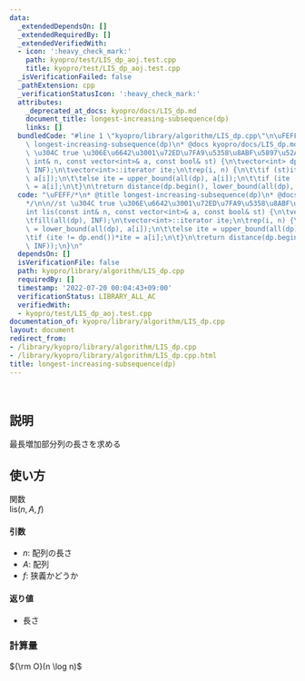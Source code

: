 ```yaml
---
data:
  _extendedDependsOn: []
  _extendedRequiredBy: []
  _extendedVerifiedWith:
  - icon: ':heavy_check_mark:'
    path: kyopro/test/LIS_dp_aoj.test.cpp
    title: kyopro/test/LIS_dp_aoj.test.cpp
  _isVerificationFailed: false
  _pathExtension: cpp
  _verificationStatusIcon: ':heavy_check_mark:'
  attributes:
    _deprecated_at_docs: kyopro/docs/LIS_dp.md
    document_title: longest-increasing-subsequence(dp)
    links: []
  bundledCode: "#line 1 \"kyopro/library/algorithm/LIS_dp.cpp\"\n\uFEFF/*\n* @title\
    \ longest-increasing-subsequence(dp)\n* @docs kyopro/docs/LIS_dp.md\n*/\n\n//st\
    \ \u304C true \u306E\u6642\u3001\u72ED\u7FA9\u5358\u8ABF\u5897\u52A0\nint lis(const\
    \ int& n, const vector<int>& a, const bool& st) {\n\tvector<int> dp(n);\n\tfill(all(dp),\
    \ INF);\n\tvector<int>::iterator ite;\n\trep(i, n) {\n\t\tif (st)ite = lower_bound(all(dp),\
    \ a[i]);\n\t\telse ite = upper_bound(all(dp), a[i]);\n\t\tif (ite != dp.end())*ite\
    \ = a[i];\n\t}\n\treturn distance(dp.begin(), lower_bound(all(dp), INF));\n}\n"
  code: "\uFEFF/*\n* @title longest-increasing-subsequence(dp)\n* @docs kyopro/docs/LIS_dp.md\n\
    */\n\n//st \u304C true \u306E\u6642\u3001\u72ED\u7FA9\u5358\u8ABF\u5897\u52A0\n\
    int lis(const int& n, const vector<int>& a, const bool& st) {\n\tvector<int> dp(n);\n\
    \tfill(all(dp), INF);\n\tvector<int>::iterator ite;\n\trep(i, n) {\n\t\tif (st)ite\
    \ = lower_bound(all(dp), a[i]);\n\t\telse ite = upper_bound(all(dp), a[i]);\n\t\
    \tif (ite != dp.end())*ite = a[i];\n\t}\n\treturn distance(dp.begin(), lower_bound(all(dp),\
    \ INF));\n}\n"
  dependsOn: []
  isVerificationFile: false
  path: kyopro/library/algorithm/LIS_dp.cpp
  requiredBy: []
  timestamp: '2022-07-20 00:04:43+09:00'
  verificationStatus: LIBRARY_ALL_AC
  verifiedWith:
  - kyopro/test/LIS_dp_aoj.test.cpp
documentation_of: kyopro/library/algorithm/LIS_dp.cpp
layout: document
redirect_from:
- /library/kyopro/library/algorithm/LIS_dp.cpp
- /library/kyopro/library/algorithm/LIS_dp.cpp.html
title: longest-increasing-subsequence(dp)
---
```

﻿
## 説明
最長増加部分列の長さを求める  

## 使い方
関数  
lis($n, A, f$)

#### 引数
- $n$: 配列の長さ  
- $A$: 配列  
- $f$: 狭義かどうか  

#### 返り値
- 長さ  

### 計算量
${\rm O}(n \log n)$  

